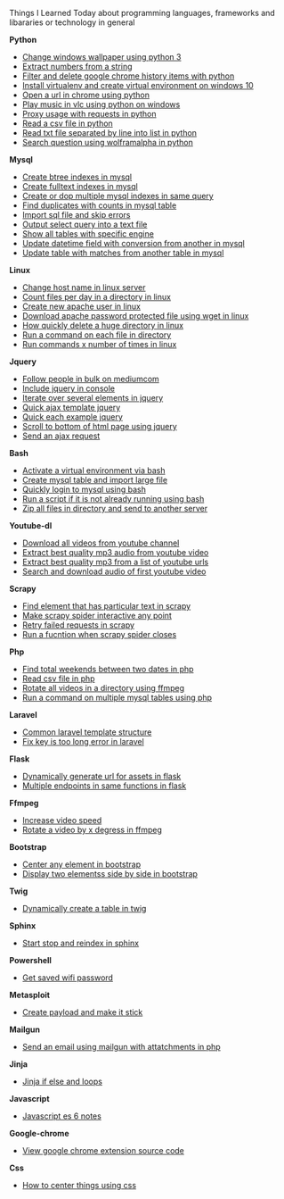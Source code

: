 Things I Learned Today about programming languages, frameworks and libararies or technology in general  


**Python**  
- [Change windows wallpaper using python 3](python/change-windows-wallpaper-using-python-3.md)  
- [Extract numbers from a string](python/extract-numbers-from-a-string.md)  
- [Filter and delete google chrome history items with python](python/filter-and-delete-google-chrome-history-items-with-python.md)  
- [Install virtualenv and create virtual environment on windows 10](python/install-virtualenv-and-create-virtual-environment-on-windows-10.md)  
- [Open a url in chrome using python](python/open-a-url-in-chrome-using-python.md)  
- [Play music in vlc using python on windows](python/play-music-in-vlc-using-python-on-windows.md)  
- [Proxy usage with requests in python](python/proxy-usage-with-requests-in-python.md)  
- [Read a csv file in python](python/read-a-csv-file-in-python.md)  
- [Read txt file separated by line into list in python](python/read-txt-file-separated-by-line-into-list-in-python.md)  
- [Search question using wolframalpha in python](python/search-question-using-wolframalpha-in-python.md)  

**Mysql**  
- [Create btree indexes in mysql](mysql/create-btree-indexes-in-mysql.md)  
- [Create fulltext indexes in mysql](mysql/create-fulltext-indexes-in-mysql.md)  
- [Create or dop multiple mysql indexes in same query](mysql/create-or-dop-multiple-mysql-indexes-in-same-query.md)  
- [Find duplicates with counts in mysql table](mysql/find-duplicates-with-counts-in-mysql-table.md)  
- [Import sql file and skip errors](mysql/import-sql-file-and-skip-errors.md)  
- [Output select query into a text file](mysql/output-select-query-into-a-text-file.md)  
- [Show all tables with specific engine](mysql/show-all-tables-with-specific-engine.md)  
- [Update datetime field with conversion from another in mysql](mysql/update-datetime-field-with-conversion-from-another-in-mysql.md)  
- [Update table with matches from another table in mysql](mysql/update-table-with-matches-from-another-table-in-mysql.md)  

**Linux**  
- [Change host name in linux server](linux/change-host-name-in-linux-server.md)  
- [Count files per day in a directory in linux](linux/count-files-per-day-in-a-directory-in-linux.md)  
- [Create new apache user in linux](linux/create-new-apache-user-in-linux.md)  
- [Download apache password protected file using wget in linux](linux/download-apache-password-protected-file-using-wget-in-linux.md)  
- [How quickly delete a huge directory in linux](linux/how-quickly-delete-a-huge-directory-in-linux.md)  
- [Run a command on each file in directory](linux/run-a-command-on-each-file-in-directory.md)  
- [Run commands x number of times in linux](linux/run-commands-x-number-of-times-in-linux.md)  

**Jquery**  
- [Follow people in bulk on mediumcom](jquery/follow-people-in-bulk-on-mediumcom.md)  
- [Include jquery in console](jquery/include-jquery-in-console.md)  
- [Iterate over several elements in jquery](jquery/iterate-over-several-elements-in-jquery.md)  
- [Quick ajax template jquery](jquery/quick-ajax-template-jquery.md)  
- [Quick each example jquery](jquery/quick-each-example-jquery.md)  
- [Scroll to bottom of html page using jquery](jquery/scroll-to-bottom-of-html-page-using-jquery.md)  
- [Send an ajax request](jquery/send-an-ajax-request.md)  

**Bash**  
- [Activate a virtual environment via bash](bash/activate-a-virtual-environment-via-bash.md)  
- [Create mysql table and import large file](bash/create-mySQL-table-and-import-large-file.md)  
- [Quickly login to mysql using bash](bash/quickly-login-to-mysql-using-bash.md)  
- [Run a script if it is not already running using bash](bash/run-a-script-if-it-is-not-already-running-using-bash.md)  
- [Zip all files in directory and send to another server](bash/zip-all-files-in-directory-and-send-to-another-server.md)  

**Youtube-dl**  
- [Download all videos from youtube channel](youtube-dl/download-all-videos-from-youtube-channel.md)  
- [Extract best quality mp3 audio from youtube video](youtube-dl/extract-best-quality-mp3-audio-from-youtube-video.md)  
- [Extract best quality mp3 from a list of youtube urls](youtube-dl/extract-best-quality-mp3-from-a-list-of-youtube-urls.md)  
- [Search and download audio of first youtube video](youtube-dl/search-and-download-audio-of-first-youtube-video.md)  

**Scrapy**  
- [Find element that has particular text in scrapy](scrapy/find-element-that-has-particular-text-in-scrapy.md)  
- [Make scrapy spider interactive any point](scrapy/make-scrapy-spider-interactive-any-point.md)  
- [Retry failed requests in scrapy](scrapy/retry-failed-requests-in-scrapy.md)  
- [Run a fucntion when scrapy spider closes](scrapy/run-a-fucntion-when-scrapy-spider-closes.md)  

**Php**  
- [Find total weekends between two dates in php](php/find-total-weekends-between-two-dates-in-php.md)  
- [Read csv file in php](php/read-csv-file-in-php.md)  
- [Rotate all videos in a directory using ffmpeg](php/rotate-all-videos-in-a-directory-using-ffmpeg.md)  
- [Run a command on multiple mysql tables using php](php/run-a-command-on-multiple-mysql-tables-using-php.md)  

**Laravel**  
- [Common laravel template structure](laravel/common-laravel-template-structure.md)  
- [Fix key is too long error in laravel](laravel/fix-key-is-too-long-error-in-laravel.md)  

**Flask**  
- [Dynamically generate url for assets in flask](flask/dynamically-generate-url-for-assets-in-flask.md)  
- [Multiple endpoints in same functions in flask](flask/multiple-endpoints-in-same-functions-in-flask.md)  

**Ffmpeg**  
- [Increase video speed](ffmpeg/increase-video-speed.md)  
- [Rotate a video by x degress in ffmpeg](ffmpeg/rotate-a-video-by-x-degress-in-ffmpeg.md)  

**Bootstrap**  
- [Center any element in bootstrap](bootstrap/center-any-element-in-bootstrap.md)  
- [Display two elementss side by side in bootstrap](bootstrap/display-two-elementss-side-by-side-in-bootstrap.md)  

**Twig**  
- [Dynamically create a table in twig](twig/dynamically-create-a-table-in-twig.md)  

**Sphinx**  
- [Start stop and reindex in sphinx](sphinx/start-stop-and-reindex-in-sphinx.md)  

**Powershell**  
- [Get saved wifi password](powershell/get-saved-wifi-password.md)  

**Metasploit**  
- [Create payload and make it stick](metasploit/create-payload-and-make-it-stick.md)  

**Mailgun**  
- [Send an email using mailgun with attatchments in php](mailgun/send-an-email-using-mailgun-with-attatchments-in-php.md)  

**Jinja**  
- [Jinja if else and loops](jinja/jinja-if-else-and-loops.md)  

**Javascript**  
- [Javascript es 6 notes](javascript/javascript-es-6-notes.md)  

**Google-chrome**  
- [View google chrome extension source code](google-chrome/view-google-chrome-extension-source-code.md)  

**Css**  
- [How to center things using css](css/how-to-center-things-using-css.md)  
